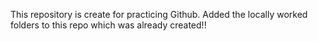 This repository is create for practicing Github. Added the locally worked folders to this repo which was already created!!
